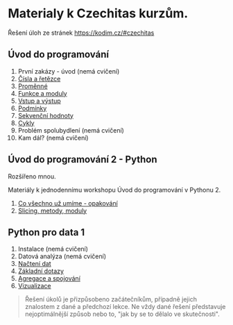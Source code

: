 # Materialy k Czechitas kurzům.

Řešení úloh ze stránek https://kodim.cz/#czechitas

## Úvod do programování

1. První zakázy - úvod (nemá cvičení)
2. [Čísla a řetězce](udp_1/cisla_retezce.md)
3. [Proměnné](udp_1/promenne.md)
4. [Funkce a moduly](udp_1/funkce_moduly.md)
5. [Vstup a výstup](udp_1/vstup_vystup.md)
6. [Podmínky](udp_1/podminky.md)
7. [Sekvenční hodnoty](udp_1/sekvence.md)
8. [Cykly](udp_1/cykly.md)
9. Problém spolubydlení (nemá cvičení)
10. Kam dál? (nemá cvičení)

## Úvod do programování 2 - Python

Rozšířeno mnou.

Materiály k jednodennímu workshopu Úvod do programování v Pythonu 2.

1. [Co všechno už umíme - opakování](udp_2/co_umime.md)
2. [Slicing, metody, moduly](udp_2/slicing_metody_moduly.md)

## Python pro data 1

1. Instalace (nemá cvičení)
2. Datová analýza (nemá cvičení)
3. [Načtení dat](data_1/nacteni_dat.md)
4. [Základní dotazy](data_1/zakladni_dotazy.md)
5. [Agregace a spojování](data_1/agregace_spojovani.md)
6. [Vizualizace](data_1/vizualizace.md)

> Řešení úkolů je přizpůsobeno začátečníkům, případně jejich znalostem z dané a předchozí lekce.
> Ne vždy dané řešení představuje nejoptimálnější způsob nebo to, "jak by se to dělalo ve skutečnosti".